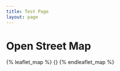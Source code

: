 ```yaml
---
title: Test Page
layout: page
---
```


# Open Street Map

{% leaflet_map %}
    {}
{% endleaflet_map %}